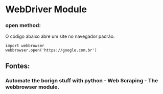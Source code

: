 # WebDriver Module

### open method:
O código abaixo abre um site no navegador padrão. 
```
import webbrowser
webbrowser.open('https://google.com.br')
```

## Fontes: 
### Automate the borign stuff with python - Web Scraping - The webbrowser module.